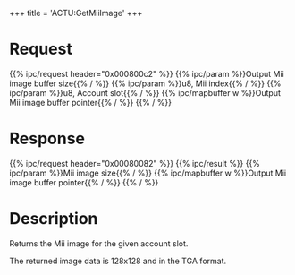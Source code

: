 +++
title = 'ACTU:GetMiiImage'
+++

# Request

{{% ipc/request header="0x000800c2" %}}
{{% ipc/param %}}Output Mii image buffer size{{% / %}}
{{% ipc/param %}}u8, Mii index{{% / %}}
{{% ipc/param %}}u8, Account slot{{% / %}}
{{% ipc/mapbuffer w %}}Output Mii image buffer pointer{{% / %}}
{{% / %}}

# Response

{{% ipc/request header="0x00080082" %}}
{{% ipc/result %}}
{{% ipc/param %}}Mii image size{{% / %}}
{{% ipc/mapbuffer w %}}Output Mii image buffer pointer{{% / %}}
{{% / %}}

# Description

Returns the Mii image for the given account slot.

The returned image data is 128x128 and in the TGA format.
